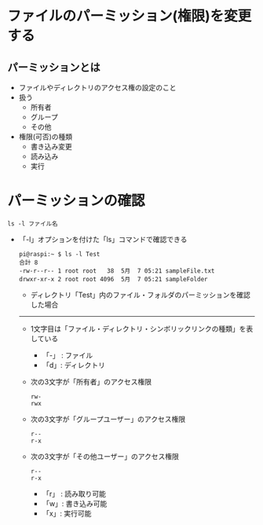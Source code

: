 # ファイルのパーミッション(権限)を変更する

## パーミッションとは

- ファイルやディレクトリのアクセス権の設定のこと
- 扱う
  - 所有者
  - グループ
  - その他
- 権限(可否)の種類
  - 書き込み変更
  - 読み込み
  - 実行

# パーミッションの確認

```
ls -l ファイル名
```

- 「-l」オプションを付けた「ls」コマンドで確認できる

  ```
  pi@raspi:~ $ ls -l Test
  合計 8
  -rw-r--r-- 1 root root   38  5月  7 05:21 sampleFile.txt
  drwxr-xr-x 2 root root 4096  5月  7 05:21 sampleFolder
  ```

  - ディレクトリ「Test」内のファイル・フォルダのパーミッションを確認した場合

  ------

  - 1文字目は「ファイル・ディレクトリ・シンボリックリンクの種類」を表している
    - 「-」 : ファイル
    - 「d」: ディレクトリ

  - 次の3文字が「所有者」のアクセス権限

    ```
    rw-
    rwx
    ```

  - 次の3文字が「グループユーザー」のアクセス権限

    ```
    r--
    r-x
    ```

  - 次の3文字が「その他ユーザー」のアクセス権限

    ```
    r--
    r-x
    ```

    - 「r」 : 読み取り可能
    - 「w」: 書き込み可能
    - 「x」: 実行可能
